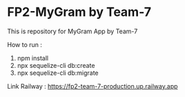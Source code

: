 # FP2-MyGram by Team-7

This is repository for MyGram App by Team-7

How to run :

1. npm install
2. npx sequelize-cli db:create
3. npx sequelize-cli db:migrate

Link Railway : https://fp2-team-7-production.up.railway.app
